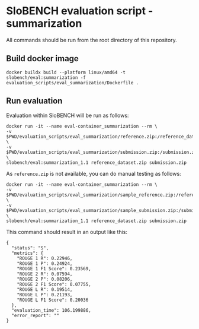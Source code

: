 # SloBENCH evaluation script - summarization

All commands should be run from the root directory of this repository.

## Build docker image 
```
docker buildx build --platform linux/amd64 -t slobench/eval:summarization -f evaluation_scripts/eval_summarization/Dockerfile .
```

## Run evaluation 

Evaluation within SloBENCH will be run as follows:

```
docker run -it --name eval-container_summarization --rm \
-v $PWD/evaluation_scripts/eval_summarization/reference.zip:/reference_dataset.zip \
-v $PWD/evaluation_scripts/eval_summarization/submission.zip:/submission.zip \
slobench/eval:summarization_1.1 reference_dataset.zip submission.zip
```

As `reference.zip` is not available, you can do manual testing as follows:


```
docker run -it --name eval-container_summarization --rm \
-v $PWD/evaluation_scripts/eval_summarization/sample_reference.zip:/reference_dataset.zip \
-v $PWD/evaluation_scripts/eval_summarization/sample_submission.zip:/submission.zip \
slobench/eval:summarization_1.1 reference_dataset.zip submission.zip
```

This command should result in an output like this:


```
{
  "status": "S",
  "metrics": {
    "ROUGE 1 R": 0.22946,
    "ROUGE 1 P": 0.24924,
    "ROUGE 1 F1 Score": 0.23569,
    "ROUGE 2 R": 0.07594,
    "ROUGE 2 P": 0.08206,
    "ROUGE 2 F1 Score": 0.07755,
    "ROUGE L R": 0.19514,
    "ROUGE L P": 0.21193,
    "ROUGE L F1 Score": 0.20036
  },
  "evaluation_time": 106.199886,
  "error_report": ""
}
```